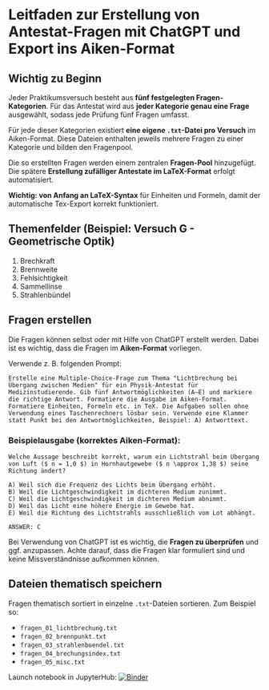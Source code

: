 # Leitfaden zur Erstellung von Antestat-Fragen mit ChatGPT und Export ins Aiken-Format

## Wichtig zu Beginn
Jeder Praktikumsversuch besteht aus **fünf festgelegten Fragen-Kategorien**. Für das Antestat wird aus **jeder Kategorie genau eine Frage** ausgewählt, sodass jede Prüfung fünf Fragen umfasst.

Für jede dieser Kategorien existiert **eine eigene `.txt`-Datei pro Versuch** im Aiken-Format. Diese Dateien enthalten jeweils mehrere Fragen zu einer Kategorie und bilden den Fragenpool.

Die so erstellten Fragen werden einem zentralen **Fragen-Pool** hinzugefügt. Die spätere **Erstellung zufälliger Antestate im LaTeX-Format** erfolgt automatisiert.

**Wichtig: von Anfang an LaTeX-Syntax** für Einheiten und Formeln, damit der automatische Tex-Export korrekt funktioniert.


## Themenfelder (Beispiel: Versuch G - Geometrische Optik)

1. Brechkraft
2. Brennweite
3. Fehlsichtigkeit
4. Sammellinse
5. Strahlenbündel

## Fragen erstellen

Die Fragen können selbst oder mit Hilfe von ChatGPT erstellt werden. Dabei ist es wichtig, dass die Fragen im **Aiken-Format** vorliegen.

Verwende z. B. folgenden Prompt:

```
Erstelle eine Multiple-Choice-Frage zum Thema "Lichtbrechung bei Übergang zwischen Medien" für ein Physik-Antestat für Medizinstudierende. Gib fünf Antwortmöglichkeiten (A–E) und markiere die richtige Antwort. Formatiere die Ausgabe im Aiken-Format.
Formatiere Einheiten, Formeln etc. in TeX. Die Aufgaben sollen ohne Verwendung eines Taschenrechners lösbar sein. Verwende eine Klammer statt Punkt bei den Antwortmöglichkeiten, Beispiel: A) Antworttext.
```

### Beispielausgabe (korrektes Aiken-Format):

```
Welche Aussage beschreibt korrekt, warum ein Lichtstrahl beim Übergang von Luft ($ n = 1,0 $) in Hornhautgewebe ($ n \approx 1,38 $) seine Richtung ändert?

A) Weil sich die Frequenz des Lichts beim Übergang erhöht.  
B) Weil die Lichtgeschwindigkeit im dichteren Medium zunimmt.  
C) Weil die Lichtgeschwindigkeit im dichteren Medium abnimmt.  
D) Weil das Licht eine höhere Energie im Gewebe hat.  
E) Weil die Richtung des Lichtstrahls ausschließlich vom Lot abhängt.

ANSWER: C
```

Bei Verwendung von ChatGPT ist es wichtig, die **Fragen zu überprüfen** und ggf. anzupassen. Achte darauf, dass die Fragen klar formuliert sind und keine Missverständnisse aufkommen können.


## Dateien thematisch speichern

Fragen thematisch sortiert in einzelne `.txt`-Dateien sortieren. Zum Beispiel so:

- `fragen_01_lichtbrechung.txt`
- `fragen_02_brennpunkt.txt`
- `fragen_03_strahlenbuendel.txt`
- `fragen_04_brechungsindex.txt`
- `fragen_05_misc.txt`



Launch notebook in JupyterHub: 
[![Binder](https://mybinder.org/badge_logo.svg)](https://mybinder.org/v2/gh/JKL453/aiken-to-tex.git/HEAD?labpath=%2Fpython%2Faiken-parsing.ipynb)
